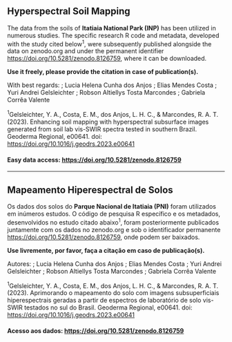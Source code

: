 ## Hyperspectral Soil Mapping

The data from the soils of **Itatiaia National Park (INP)** has been utilized in numerous studies. The specific research R code and metadata, developed with the study cited below<sup>1</sup>, were subsequently published alongside the data on zenodo.org and under the permanent identifier https://doi.org/10.5281/zenodo.8126759, where it can be downloaded.

**Use it freely, please provide the citation in case of publication(s).**

With best regards: ; 
Lucia Helena Cunha dos Anjos ; 
Elias Mendes Costa ; 
Yuri Andrei Gelsleichter ; 
Robson Altiellys Tosta Marcondes ; 
Gabriela Corrêa Valente 


<sup>1</sup>Gelsleichter, Y. A., Costa, E. M., dos Anjos, L. H. C., & Marcondes, R. A. T. (2023). Enhancing soil mapping with hyperspectral subsurface images generated from soil lab vis-SWIR spectra tested in southern Brazil. Geoderma Regional, e00641.
doi: https://doi.org/10.1016/j.geodrs.2023.e00641 

#### Easy data access: https://doi.org/10.5281/zenodo.8126759 

---

## Mapeamento Hiperespectral de Solos

Os dados dos solos do **Parque Nacional de Itatiaia (PNI)** foram utilizados em inúmeros estudos. O código de pesquisa R específico e os metadados, desenvolvidos no estudo citado abaixo<sup>1</sup>, foram posteriormente publicados juntamente com os dados no zenodo.org e sob o identificador permanente https://doi.org/10.5281/zenodo.8126759, onde podem ser baixados.

**Use livremente, por favor, faça a citação em caso de publicação(s).**

Autores: ; 
Lucia Helena Cunha dos Anjos ; 
Elias Mendes Costa ; 
Yuri Andrei Gelsleichter ; 
Robson Altiellys Tosta Marcondes ; 
Gabriela Corrêa Valente 

<sup>1</sup>Gelsleichter, Y. A., Costa, E. M., dos Anjos, L. H. C., & Marcondes, R. A. T. (2023). Aprimorando o mapeamento do solo com imagens subsuperficiais hiperespectrais geradas a partir de espectros de laboratório de solo vis-SWIR testados no sul do Brasil. Geoderma Regional, e00641.
doi: https://doi.org/10.1016/j.geodrs.2023.e00641 

#### Acesso aos dados: https://doi.org/10.5281/zenodo.8126759
